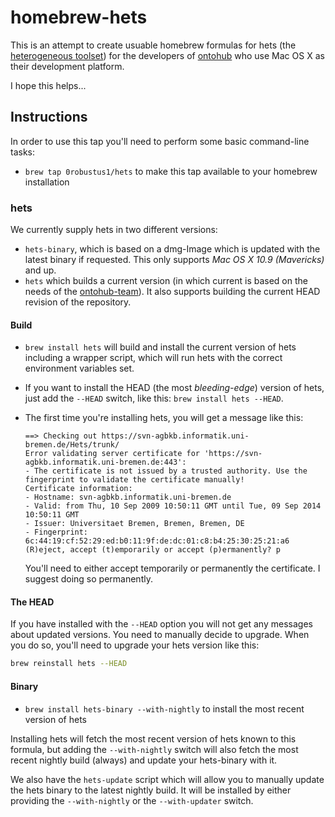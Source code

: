 # homebrew-hets

This is an attempt to create usuable homebrew formulas for hets (the [heterogeneous toolset][1])
for the developers of [ontohub][2] who use Mac OS X as their development platform.

I hope this helps...

## Instructions

In order to use this tap you'll need to perform some basic command-line tasks:

- `brew tap 0robustus1/hets` to make this tap available to your homebrew installation


### hets

We currently supply hets in two different versions:

  - `hets-binary`, which is based on a dmg-Image which is updated
    with the latest binary if requested. This only supports
    *Mac OS X 10.9 (Mavericks)* and up.
  - `hets` which builds a current version (in which current is based on
    the needs of the [ontohub-team][2]). It also
    supports building the current HEAD revision of the repository.

#### Build

  - `brew install hets` will build and install the
    current version of hets including a wrapper script, which
    will run hets with the correct environment variables set.
  - If you want to install the HEAD (the most *bleeding-edge*)
    version of hets, just add the `--HEAD` switch, like this:
    `brew install hets --HEAD`.
  - The first time you're installing hets, you will get
    a message like this:

    ```
    ==> Checking out https://svn-agbkb.informatik.uni-bremen.de/Hets/trunk/
    Error validating server certificate for 'https://svn-agbkb.informatik.uni-bremen.de:443':
    - The certificate is not issued by a trusted authority. Use the
    fingerprint to validate the certificate manually!
    Certificate information:
    - Hostname: svn-agbkb.informatik.uni-bremen.de
    - Valid: from Thu, 10 Sep 2009 10:50:11 GMT until Tue, 09 Sep 2014 10:50:11 GMT
    - Issuer: Universitaet Bremen, Bremen, Bremen, DE
    - Fingerprint: 6c:44:19:cf:52:29:ed:b0:11:9f:de:dc:01:c8:b4:25:30:25:21:a6
    (R)eject, accept (t)emporarily or accept (p)ermanently? p
    ```

    You'll need to either accept temporarily or permanently the certificate. I suggest doing so permanently.

#### The HEAD

If you have installed with the `--HEAD` option you will not get any messages about updated
versions. You need to manually decide to upgrade.
When you do so, you'll need to upgrade your hets version like this:

```sh
brew reinstall hets --HEAD
```

#### Binary

  - `brew install hets-binary --with-nightly` to install the most recent version of hets

Installing hets will fetch the most recent version of hets known to this
formula, but adding the `--with-nightly` switch will also fetch the
most recent nightly build (always) and update your hets-binary with it.

We also have the `hets-update` script which will allow you to manually update the hets binary
to the latest nightly build. It will be installed by either providing the `--with-nightly`
or the `--with-updater` switch.

[1]: http://www.informatik.uni-bremen.de/agbkb/forschung/formal_methods/CoFI/hets/index_e.htm
[2]: https://github.com/ontohub/ontohub
